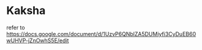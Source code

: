 # Kaksha

refer to https://docs.google.com/document/d/1UzvP6QNblZA5DUMiyfi3CyDuEB60wUHVP-jZnOwhS5E/edit